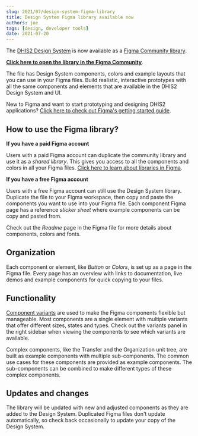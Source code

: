 ```yaml
---
slug: 2021/07/design-system-figma-library
title: Design System Figma library available now
authors: joe
tags: [design, developer tools]
date: 2021-07-20
---
```


The [DHIS2 Design System](https://github.com/dhis2/design-system) is now available as a [Figma Community library](https://www.figma.com/community/file/999207206720939258/DHIS2-Design-System).

<!--truncate-->

**[Click here to open the library in the Figma Community](https://www.figma.com/community/file/999207206720939258/DHIS2-Design-System)**.

The file has Design System components, colors and example layouts that you can use in your Figma files. Build realistic, interactive prototypes with all the same components and elements that are available in the DHIS2 Design System and UI.

New to Figma and want to start prototyping and designing DHIS2 applications? [Click here to check out Figma's getting started guide](https://help.figma.com/hc/en-us/categories/360002042553-Figma-design#Get-started-with-Figma-design).

## How to use the Figma library?

**If you have a paid Figma account**

Users with a paid Figma account can duplicate the community library and use it as a _shared library_. This gives you access to all the components and colors in all your Figma files. [Click here to learn about libraries in Figma](https://help.figma.com/hc/en-us/sections/4403936000407-Libraries-).

**If you have a free Figma account**

Users with a free Figma account can still use the Design System library. Duplicate the file to your Figma workspace, then copy and paste the components you want to use into your Figma file. Each component Figma page has a reference _sticker sheet_ where example components can be copy and pasted from.

Check out the _Readme_ page in the Figma file for more details about components, colors and fonts.

## Organization

Each component or element, like _Button_ or _Colors_, is set up as a page in the Figma file. Every page has an overview with links to documentation, live demos and example components for quick copying to your files.

## Functionality

[Component variants](https://help.figma.com/hc/en-us/articles/360056440594-Create-and-use-variants) are used to make the Figma components flexible but manageable. Most components are a single element with multiple variants that offer different sizes, states and types. Check out the variants panel in the right sidebar when viewing the components to see which variants are available.

Complex components, like the Transfer and the Organization unit tree, are built as example components with multiple sub-components. The common use cases for these components are provided as example components. The sub-components can be combined to make different types of these complex components.

## Updates and changes

The library will be updated with new and adjusted components as they are added to the Design System. Duplicated Figma files don't update automatically, so check back occasionally to update your copy of the Design System.

